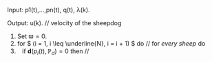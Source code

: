 Input: p1(t),...,pn(t), q(t), λ(k).

Output: u(k). // velocity of the sheepdog

1. Set $` \varpi = 0 `$.
2. for $` (i = 1, i \leq \underline{N}, i = i + 1) `$ do
// for *every sheep* do
3. &ensp; if $` \mathbf{d}(p_i(t), \mathbb{P}_d) = 0 `$ then
// 
